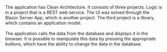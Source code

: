 The application has Clean Architecture. It consists of three projects. Logic is in a project that is a REST web service. The UI was solved through the Blazor Server App, which is another project. The third project is a library, which contains an application model. 
<br/>
<br/>
The application calls the data from the database and displays it in the browser. It is possible to manipulate this data by pressing the appropriate buttons, which have the ability to change the data in the database. 
